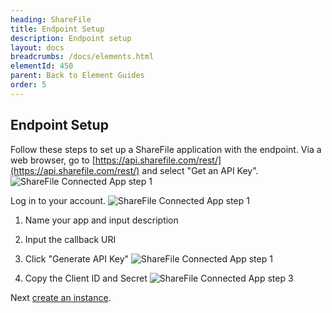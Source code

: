 ```yaml
---
heading: ShareFile
title: Endpoint Setup
description: Endpoint setup
layout: docs
breadcrumbs: /docs/elements.html
elementId: 450
parent: Back to Element Guides
order: 5
---
```


## Endpoint Setup

Follow these steps to set up a ShareFile application with the endpoint.
Via a web browser, go to [https://api.sharefile.com/rest/](https://api.sharefile.com/rest/) and select "Get an API Key".
![ShareFile Connected App step 1](http://cloud-elements.com/wp-content/uploads/2016/04/ShareFileAPI3.png)

Log in to your account.
![ShareFile Connected App step 1](http://cloud-elements.com/wp-content/uploads/2016/04/ShareFileAPI4.png)

1. Name your app and input description

2. Input the callback URI

3. Click "Generate API Key"
![ShareFile Connected App step 1](http://cloud-elements.com/wp-content/uploads/2016/04/ShareFileAPI1.png)

4. Copy the Client ID and Secret
![ShareFile Connected App step 3](http://cloud-elements.com/wp-content/uploads/2016/04/ShareFileAPI2.png)

Next [create an instance](sharefile-create-instance.html).
